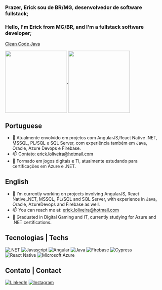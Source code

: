 ### Prazer, Erick sou de BR/MG, desenvolvedor de software fullstack;
### Hello, I'm Erick from MG/BR, and I'm a fullstack software developer;

<a href= https://github.com/leonardolemie/clean-code-java>Clean Code Java</a>

<a href="https://github-readme-stats.vercel.app/api?username=Exacttime">
  <img height=200 align="center" src="https://github-readme-stats.vercel.app/api?username=Exacttime&theme=dark&show_icons=true" />
</a>
<a href="https://github.com/Exacttime/convoychat">
  <img height=200 align="center" src="https://github-readme-stats.vercel.app/api/top-langs?username=Exacttime&layout=compact&langs_count=8&card_width=320&theme=dark&show_icons=true" />
</a></br>

## Portuguese

- 🌱 Atualmente envolvido em projetos com AngularJS,React Native .NET, MSSQL, PL/SQL e SQL Server, com experiência também em Java, Oracle, Azure Devops e Firebase.
- 📫 Contato: erick.loliveira@hotmail.com
- :school: Formado em jogos digitais e TI, atualmente estudando para certificações em Azure e .NET.
  
## English
- 🌱 I’m currently working on projects involving AngularJS, React Native,.NET, MSSQL, PL/SQL and SQL Server, with experience in Java, Oracle, AzureDevops and Firebase as well.
- 📫 You can reach me at: erick.loliveira@hotmail.com
- :school: Graduated in Digital Gaming and IT, currently studying for Azure and .NET certifications.

## Tecnologias | Techs
![.NET](https://img.shields.io/badge/.NET-000?style=for-the-badge&logo=dotnet&logoColor=fff)
![Javascript](https://img.shields.io/badge/javascript-000?style=for-the-badge&logo=javascript)
![Angular](https://img.shields.io/badge/Angular-000?style=for-the-badge&logo=angular&logoColor=C3002F)
![Java](https://img.shields.io/badge/Java-000.svg?style=for-the-badge&logo=openjdk&logoColor=C3002F_)
![Firebase](https://img.shields.io/badge/Firebase-000?style=for-the-badge&logo=Firebase&logoColor=C3002F_)
![Cypress](https://img.shields.io/badge/Cypress-000?style=for-the-badge&logo=cypress&logoColor=C3002F_)
![React Native](https://img.shields.io/badge/React_Native-000.svg?style=for-the-badge&logo=react&logoColor=%C3002F_)
![Microsoft Azure](https://custom-icon-badges.demolab.com/badge/Microsoft%20Azure-000?style=for-the-badge&logo=msazure&logoColor=C3002F_)
## Contato | Contact
[![LinkedIn](https://custom-icon-badges.demolab.com/badge/LinkedIn-000?style=for-the-badge&logo=linkedin-white&logoColor=fff)](https://www.linkedin.com/in/erick-oliveira-lopes/)
[![Instagram](https://img.shields.io/badge/Instagram-000?style=for-the-badge&logo=instagram)](https://www.instagram.com/erick.olivlopes)
